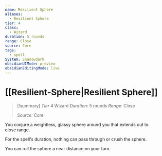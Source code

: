 ```yaml
---
name: Resilient Sphere
aliases:
  - Resilient Sphere
tier: 4
class:
  - Wizard
duration: 5 rounds
range: Close
source: Core
tags:
  - spell
System: Shadowdark
obsidianUIMode: preview
obsidianEditingMode: live
---
```

# [[Resilient-Sphere|Resilient Sphere]]

>[!summary]
> *Tier* 4
> Wizard
> *Duration*: 5 rounds
> *Range*: Close
> 
> *Source:* Core

You conjure a weightless, glassy sphere around you that extends out to close range. 

For the spell's duration, nothing can pass through or crush the sphere. 

You can roll the sphere a near distance on your turn.



